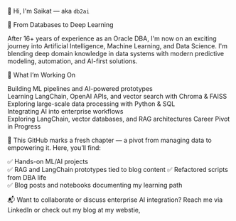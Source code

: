 👋 Hi, I'm Saikat — aka `db2ai`

🎯 From Databases to Deep Learning

After 16+ years of experience as an Oracle DBA, I'm now on an exciting journey into Artificial Intelligence, Machine Learning, and Data Science. I'm blending deep domain knowledge in data systems with modern predictive modeling, automation, and AI-first solutions.

🧠 What I’m Working On

Building ML pipelines and AI-powered prototypes  
Learning LangChain, OpenAI APIs, and vector search with Chroma & FAISS
Exploring large-scale data processing with Python & SQL  
Integrating AI into enterprise workflows  
Exploring LangChain, vector databases, and RAG architectures
Career Pivot in Progress

📂 This GitHub marks a fresh chapter — a pivot from managing data to empowering it. Here, you’ll find:

✅ Hands-on ML/AI projects  
✅ RAG and LangChain prototypes tied to blog content
✅ Refactored scripts from DBA life  
✅ Blog posts and notebooks documenting my learning path

📬 Want to collaborate or discuss enterprise AI integration? Reach me via LinkedIn or check out my blog at my webstie,



